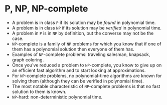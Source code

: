 # P, NP, NP-complete

- A problem is in class `P` if its solution may be *found* in polynomial time.
- A problem is in class `NP` if its solution may be *verified* in polynomial time.
- A problem in `P` is in `NP` by definition, but the converse may not be the case.
- `NP`-complete is a family of `NP` problems for which you know that if one of them has a polynomial solution then everyone of them has.
- Examples of `NP`-complete problems: traveling salesman, knapsack, graph coloring.
- Once you've reduced a problem to `NP`-complete, you know to give up on an efficient fast algorithm and to start looking at approximations.
- For `NP`-complete problems, no polynomial-time algorithms are known for solving them (although they can be verified in polynomial time).
- The most notable characteristic of `NP`-complete problems is that no fast solution to them is known.
- `NP`-hard: non-deterministic polynomial time.
